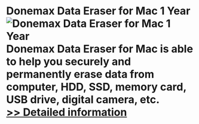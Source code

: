 # Donemax Data Eraser for Mac 1 Year<br />![Donemax Data Eraser for Mac 1 Year](https://mycommerce.akamaized.net/api/pimages/P301000384/BIG/301000384.PNG)<br />Donemax Data Eraser for Mac is able to help you securely and permanently erase data from computer, HDD, SSD, memory card, USB drive, digital camera, etc.<br />[>> Detailed information](https://secure.shareit.com/shareit/product.html?productid=301000384&affiliateid=200057808)